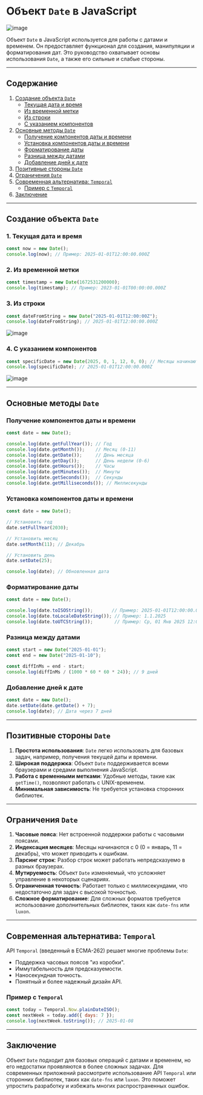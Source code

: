 
# Объект `Date` в JavaScript
![image](https://github.com/user-attachments/assets/41fd3e19-5aac-40d5-a11d-6ff84835687d)

Объект `Date` в JavaScript используется для работы с датами и временем. Он предоставляет функционал для создания, манипуляции и форматирования дат. Это руководство охватывает основы использования `Date`, а также его сильные и слабые стороны.

---

## Содержание

1. [Создание объекта `Date`](#создание-объекта-date)
   - [Текущая дата и время](#1-текущая-дата-и-время)
   - [Из временной метки](#2-из-временной-метки)
   - [Из строки](#3-из-строки)
   - [С указанием компонентов](#4-с-указанием-компонентов)
2. [Основные методы `Date`](#основные-методы-date)
   - [Получение компонентов даты и времени](#получение-компонентов-даты-и-времени)
   - [Установка компонентов даты и времени](#установка-компонентов-даты-и-времени)
   - [Форматирование даты](#форматирование-даты)
   - [Разница между датами](#разница-между-датами)
   - [Добавление дней к дате](#добавление-дней-к-дате)
3. [Позитивные стороны `Date`](#позитивные-стороны-date)
4. [Ограничения `Date`](#ограничения-date)
5. [Современная альтернатива: `Temporal`](#современная-альтернатива-temporal)
   - [Пример с `Temporal`](#пример-с-temporal)
6. [Заключение](#заключение)

---

## Создание объекта `Date`

### 1. Текущая дата и время
```javascript
const now = new Date();
console.log(now); // Пример: 2025-01-01T12:00:00.000Z
```

### 2. Из временной метки
```javascript
const timestamp = new Date(1672531200000);
console.log(timestamp); // Пример: 2023-01-01T00:00:00.000Z
```

### 3. Из строки
```javascript
const dateFromString = new Date("2025-01-01T12:00:00Z");
console.log(dateFromString); // 2025-01-01T12:00:00.000Z
```
![image](https://github.com/user-attachments/assets/8ce55cf4-02f4-4b6f-8325-e87fd4ff62cd)


### 4. С указанием компонентов
```javascript
const specificDate = new Date(2025, 0, 1, 12, 0, 0); // Месяцы начинаются с 0
console.log(specificDate); // 2025-01-01T12:00:00.000Z
```
![image](https://github.com/user-attachments/assets/c24721ae-f3d5-4f98-896b-58a4527b2d04)

---

## Основные методы `Date`

### Получение компонентов даты и времени
```javascript
const date = new Date();

console.log(date.getFullYear()); // Год
console.log(date.getMonth());    // Месяц (0-11)
console.log(date.getDate());     // День месяца
console.log(date.getDay());      // День недели (0-6)
console.log(date.getHours());    // Часы
console.log(date.getMinutes());  // Минуты
console.log(date.getSeconds());  // Секунды
console.log(date.getMilliseconds()); // Миллисекунды
```

### Установка компонентов даты и времени
```javascript
const date = new Date();

// Установить год
date.setFullYear(2030);

// Установить месяц
date.setMonth(11); // Декабрь

// Установить день
date.setDate(25);

console.log(date); // Обновленная дата
```

### Форматирование даты
```javascript
const date = new Date();

console.log(date.toISOString());       // Пример: 2025-01-01T12:00:00.000Z
console.log(date.toLocaleDateString()); // Пример: 1.1.2025
console.log(date.toUTCString());        // Пример: Ср, 01 Янв 2025 12:00:00 GMT
```

### Разница между датами
```javascript
const start = new Date("2025-01-01");
const end = new Date("2025-01-10");

const diffInMs = end - start;
console.log(diffInMs / (1000 * 60 * 60 * 24)); // 9 дней
```

### Добавление дней к дате
```javascript
const date = new Date();
date.setDate(date.getDate() + 7);
console.log(date); // Дата через 7 дней
```

---

## Позитивные стороны `Date`
1. **Простота использования**: `Date` легко использовать для базовых задач, например, получения текущей даты и времени.
2. **Широкая поддержка**: Объект `Date` поддерживается всеми браузерами и средами выполнения JavaScript.
3. **Работа с временными метками**: Удобные методы, такие как `getTime()`, позволяют работать с UNIX-временем.
4. **Минимальная зависимость**: Не требуется установка сторонних библиотек.

---

## Ограничения `Date`
1. **Часовые пояса**: Нет встроенной поддержки работы с часовыми поясами.
2. **Индексация месяцев**: Месяцы начинаются с 0 (0 = январь, 11 = декабрь), что может приводить к ошибкам.
3. **Парсинг строк**: Разбор строк может работать непредсказуемо в разных браузерах.
4. **Мутируемость**: Объект `Date` изменяемый, что усложняет управление в некоторых сценариях.
5. **Ограниченная точность**: Работает только с миллисекундами, что недостаточно для задач с высокой точностью.
6. **Сложное форматирование**: Для сложных форматов требуется использование дополнительных библиотек, таких как `date-fns` или `luxon`.

---

## Современная альтернатива: `Temporal`
API `Temporal` (введенный в ECMA-262) решает многие проблемы `Date`:

- Поддержка часовых поясов "из коробки".
- Иммутабельность для предсказуемости.
- Наносекундная точность.
- Понятный и более надежный дизайн API.

### Пример с `Temporal`
```javascript
const today = Temporal.Now.plainDateISO();
const nextWeek = today.add({ days: 7 });
console.log(nextWeek.toString()); // 2025-01-08
```

---

## Заключение
Объект `Date` подходит для базовых операций с датами и временем, но его недостатки проявляются в более сложных задачах. Для современных приложений рассмотрите использование API `Temporal` или сторонних библиотек, таких как `date-fns` или `luxon`. Это поможет упростить разработку и избежать многих распространенных ошибок.
